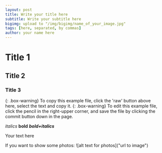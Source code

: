 ```yaml
---
layout: post
title: Write your title here
subtitle: Write your subtitle here
bigimg: upload to "/img/bigimg/name_of_your_image.jpg"
tags: [here, separated, by commas]
author: your name here
---
```


# Title 1
## Title 2
### Title 3

{: .box-warning} To copy this example file, click the 'raw' button above here, select the text and copy it. 
{: .box-warning} To edit this example file, click the pencil in the right-upper corner, and save the file by clicking the commit button down in the page.

_italics_
__bold__
___bold+italics___


Your text here

If you want to show some photos:
![alt text for photos]("url to image")
